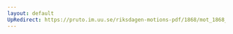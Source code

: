 ```yaml
---
layout: default
UpRedirect: https://pruto.im.uu.se/riksdagen-motions-pdf/1868/mot_1868__ak__238.pdf
---
```

